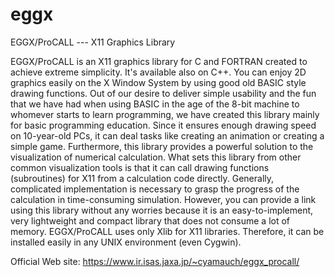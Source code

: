 eggx
====

EGGX/ProCALL --- X11 Graphics Library

EGGX/ProCALL is an X11 graphics library for C and FORTRAN created to achieve extreme simplicity. It's available also on C++. You can enjoy 2D graphics easily on the X Window System by using good old BASIC style drawing functions. Out of our desire to deliver simple usability and the fun that we have had when using BASIC in the age of the 8-bit machine to whomever starts to learn programming, we have created this library mainly for basic programming education. Since it ensures enough drawing speed on 10-year-old PCs, it can deal tasks like creating an animation or creating a simple game.
Furthermore, this library provides a powerful solution to the visualization of numerical calculation. What sets this library from other common visualization tools is that it can call drawing functions (subroutines) for X11 from a calculation code directly. Generally, complicated implementation is necessary to grasp the progress of the calculation in time-consuming simulation. However, you can provide a link using this library without any worries because it is an easy-to-implement, very lightweight and compact library that does not consume a lot of memory.
EGGX/ProCALL uses only Xlib for X11 libraries. Therefore, it can be installed easily in any UNIX environment (even Cygwin). 

Official Web site: https://www.ir.isas.jaxa.jp/~cyamauch/eggx_procall/
